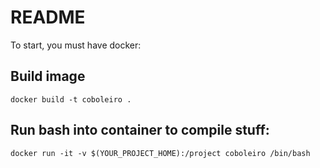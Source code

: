 # README

To start, you must have docker:

## Build image

```
docker build -t coboleiro .
```

## Run bash into container to compile stuff:

```
docker run -it -v $(YOUR_PROJECT_HOME):/project coboleiro /bin/bash
```
